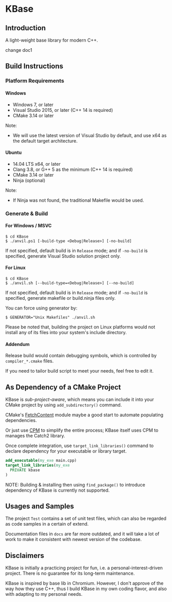 
KBase
==========

## Introduction

A light-weight base library for modern C++.

change doc1

## Build Instructions

### Platform Requirements

#### Windows

- Windows 7, or later
- Visual Studio 2015, or later (C++ 14 is required)
- CMake 3.14 or later

Note:

- We will use the latest version of Visual Studio by default, and use x64 as the default target architecture.

#### Ubuntu

- 14.04 LTS x64, or later
- Clang 3.8, or G++ 5 as the minimum (C++ 14 is required)
- CMake 3.14 or later
- Ninja (optional)

Note:

- If Ninja was not found, the traditional Makefile would be used.

### Generate & Build

#### For Windows / MSVC

```
$ cd KBase
$ ./anvil.ps1 [-build-type <Debug|Release>] [-no-build]
```

If not specified, default build is in `Release` mode; and if `-no-build` is specified, generate Visual Studio solution project only.

#### For Linux

```
$ cd KBase
$ ./anvil.sh [--build-type=<Debug|Release>] [--no-build]
```

If not specified, default build is in `Release` mode; and if `-no-build` is specified, generate makefile or build.ninja files only.

You can force using generator by:

```
$ GENERATOR="Unix Makefiles" ./anvil.sh
```

Please be noted that, building the project on Linux platforms would not install any of its files into your system's include directory.

#### Addendum

Release build would contain debugging symbols, which is controlled by `compiler_*.cmake` files.

If you need to tailor build script to meet your needs, feel free to edit it.

## As Dependency of a CMake Project

KBase is _sub-project-aware_, which means you can include it into your CMake project by using `add_subdirectory()` command.

CMake's [FetchContent](https://cmake.org/cmake/help/latest/module/FetchContent.html) module maybe a good start to automate populating dependencies.

Or just use [CPM](https://github.com/TheLartians/CPM.cmake) to simplify the entire process; KBase itself uses CPM to manages the Catch2 library.

Once complete integration, use `target_link_libraries()` command to declare dependency for your executable or library target.

```cmake
add_executable(my_exe main.cpp)
target_link_libraries(my_exe
  PRIVATE kbase
)
```

NOTE: Building & installing then using `find_package()` to introduce dependency of KBase is currently not supported.

## Usages and Samples

The project `Test` contains a set of unit test files, which can also be regarded as code samples in a certain of extend.

Documentation files in `docs` are far more outdated, and it will take a lot of work to make it consistent with newest version of the codebase.

## Disclaimers

KBase is initially a practicing project for fun, i.e. a personal-interest-driven project. There is no guarantee for its long-term maintenance.

KBase is inspired by base lib in Chromium. However, I don't approve of the way how they use C++, thus I build KBase in my own coding flavor, and also with adapting to my personal needs.
